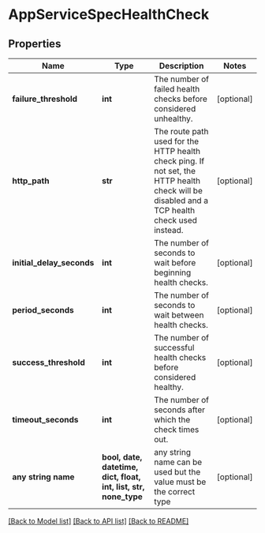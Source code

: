 # AppServiceSpecHealthCheck


## Properties
Name | Type | Description | Notes
------------ | ------------- | ------------- | -------------
**failure_threshold** | **int** | The number of failed health checks before considered unhealthy. | [optional] 
**http_path** | **str** | The route path used for the HTTP health check ping. If not set, the HTTP health check will be disabled and a TCP health check used instead. | [optional] 
**initial_delay_seconds** | **int** | The number of seconds to wait before beginning health checks. | [optional] 
**period_seconds** | **int** | The number of seconds to wait between health checks. | [optional] 
**success_threshold** | **int** | The number of successful health checks before considered healthy. | [optional] 
**timeout_seconds** | **int** | The number of seconds after which the check times out. | [optional] 
**any string name** | **bool, date, datetime, dict, float, int, list, str, none_type** | any string name can be used but the value must be the correct type | [optional]

[[Back to Model list]](../README.md#documentation-for-models) [[Back to API list]](../README.md#documentation-for-api-endpoints) [[Back to README]](../README.md)


